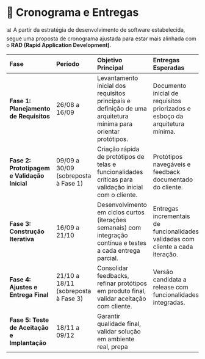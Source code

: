 # 📅 Cronograma e Entregas

📊 A partir da estratégia de desenvolvimento de software estabelecida, segue uma proposta de cronograma ajustada para estar mais alinhada com o **RAD (Rapid Application Development)**.

| Fase | Período | Objetivo Principal | Entregas Esperadas |
| :--- | :--- | :--- | :--- |
| **Fase 1: Planejamento de Requisitos** | 26/08 a 16/09 | Levantamento inicial dos requisitos principais e definição de uma arquitetura mínima para orientar protótipos. | Documento inicial de requisitos priorizados e esboço da arquitetura mínima. |
| **Fase 2: Prototipagem e Validação Inicial** | 09/09 a 30/09 (sobreposta à Fase 1) | Criação rápida de protótipos de telas e funcionalidades críticas para validação inicial com o cliente. | Protótipos navegáveis e feedback documentado do cliente. |
| **Fase 3: Construção Iterativa** | 16/09 a 21/10 | Desenvolvimento em ciclos curtos (iterações semanais) com integração contínua e testes a cada entrega parcial. | Entregas incrementais de funcionalidades validadas com cliente a cada iteração. |
| **Fase 4: Ajustes e Entrega Final** | 21/10 a 18/11 (sobreposta à Fase 3) | Consolidar feedbacks, refinar protótipos em produto final, validar aceitação com cliente. | Versão candidata a release com funcionalidades integradas. |
| **Fase 5: Teste de Aceitação e Implantação** | 18/11 a 09/12 | Garantir qualidade final, validar solução em ambiente real, prepa